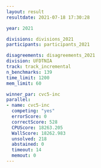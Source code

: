 ```yaml
---
layout: result
resultdate: 2021-07-18 17:30:28

year: 2021

divisions: divisions_2021
participants: participants_2021

disagreements: disagreements_2021
division: UFDTNIA
track: track_incremental
n_benchmarks: 139
time_limit: 1200
mem_limit: 60

winner_par: cvc5-inc
parallel:
- name: cvc5-inc
  competing: "yes"
  errorScore: 0
  correctScore: 528
  CPUScore: 18263.205
  WallScore: 18262.983
  unsolved: 218
  abstained: 0
  timeout: 14
  memout: 0
---
```

